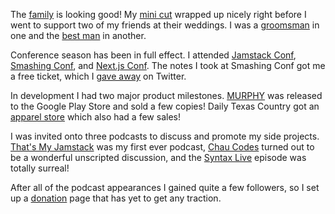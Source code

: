 The [family][family] is looking good! My [mini cut][cut] wrapped up nicely right before I went to support two of my friends at their weddings. I was a [groomsman][jordan] in one and the [best man][martens] in another.

Conference season has been in full effect. I attended [Jamstack Conf][jamstack], [Smashing Conf][smashing], and [Next.js Conf][nextjs]. The notes I took at Smashing Conf got me a free ticket, which I [gave away][giveaway] on Twitter.

In development I had two major product milestones. [MURPHY][murphy] was released to the Google Play Store and sold a few copies! Daily Texas Country got an [apparel store][dtxc] which also had a few sales!

I was invited onto three podcasts to discuss and promote my side projects. [That's My Jamstack][thats-my-jamstack] was my first ever podcast, [Chau Codes][chau] turned out to be a wonderful unscripted discussion, and the [Syntax Live][syntax] episode was totally surreal!

After all of the podcast appearances I gained quite a few followers, so I set up a [donation][donation] page that has yet to get any traction.

[donation]: https://bradgarropy.com/donate
[syntax]: https://youtube.com/watch?v=W7y03fsqHJw&t=2503
[chau]: https://youtu.be/A85MnRidA2A
[thats-my-jamstack]: https://thatsmyjamstack.com/posts/brad-garropy
[dtxc]: https://dailytexascountry.com/store
[murphy]: https://play.google.com/store/apps/details?id=com.bradgarropy.murphy.twa
[giveaway]: https://twitter.com/bradgarropy/status/1324086847102840832
[nextjs]: https://notion.so/bradgarropy/next-js-conf-0114d1ba9c6f4917a31a028ab7c9988f
[smashing]: https://notion.so/bradgarropy/smashingconf-86c0ed71587a46af852bc7a730492d66
[jamstack]: https://notion.so/bradgarropy/jamstack-conf-october-2020-eea05219f9da43a08a0c5fba571fedcf
[cut]: https://facebook.com/permalink.php?story_fbid=10116496021123310&id=7933107
[martens]: https://facebook.com/permalink.php?story_fbid=10116568901490470&id=7933107
[jordan]: https://facebook.com/permalink.php?story_fbid=10116496051956520&id=7933107
[family]: https://instagram.com/p/CH8YWrbl8ud
